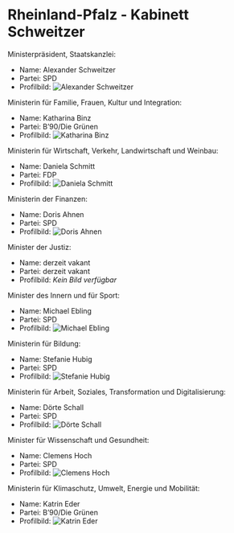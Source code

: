 # Rheinland-Pfalz - Kabinett Schweitzer

Ministerpräsident, Staatskanzlei:
* Name: Alexander Schweitzer
* Partei: SPD
* Profilbild: ![Alexander Schweitzer](https://upload.wikimedia.org/wikipedia/commons/thumb/e/e8/2014-02-20_-_Alexander_Schweitzer_-_Landesregierung_Rheinland-Pfalz_-_2676.jpg/400px-2014-02-20_-_Alexander_Schweitzer_-_Landesregierung_Rheinland-Pfalz_-_2676.jpg)

Ministerin für Familie, Frauen, Kultur und Integration:
* Name: Katharina Binz
* Partei: B’90/Die Grünen
* Profilbild: ![Katharina Binz](https://upload.wikimedia.org/wikipedia/commons/9/9f/400px-9f)

Ministerin für Wirtschaft, Verkehr, Landwirtschaft und Weinbau:
* Name: Daniela Schmitt
* Partei: FDP
* Profilbild: ![Daniela Schmitt](https://upload.wikimedia.org/wikipedia/commons/thumb/7/72/2016-11-17_-_Daniela_Schmitt_-_0341.jpg/400px-2016-11-17_-_Daniela_Schmitt_-_0341.jpg)

Ministerin der Finanzen:
* Name: Doris Ahnen
* Partei: SPD
* Profilbild: ![Doris Ahnen](https://upload.wikimedia.org/wikipedia/commons/thumb/2/28/Doris_Ahnen-7462.jpg/400px-Doris_Ahnen-7462.jpg)

Minister der Justiz:
* Name: derzeit vakant
* Partei: derzeit vakant
* Profilbild: *Kein Bild verfügbar*

Minister des Innern und für Sport:
* Name: Michael Ebling
* Partei: SPD
* Profilbild: ![Michael Ebling](https://upload.wikimedia.org/wikipedia/commons/thumb/9/9b/2015-12_Michael_Ebling_SPD_Bundesparteitag_by_Olaf_Kosinsky-6.jpg/400px-2015-12_Michael_Ebling_SPD_Bundesparteitag_by_Olaf_Kosinsky-6.jpg)

Ministerin für Bildung:
* Name: Stefanie Hubig
* Partei: SPD
* Profilbild: ![Stefanie Hubig](https://upload.wikimedia.org/wikipedia/commons/thumb/7/79/2016-11-17_-_Stefanie_Hubig_-_0363.jpg/400px-2016-11-17_-_Stefanie_Hubig_-_0363.jpg)

Ministerin für Arbeit, Soziales, Transformation und Digitalisierung:
* Name: Dörte Schall
* Partei: SPD
* Profilbild: ![Dörte Schall](https://upload.wikimedia.org/wikipedia/commons/9/9f/400px-9f)

Minister für Wissenschaft und Gesundheit:
* Name: Clemens Hoch
* Partei: SPD
* Profilbild: ![Clemens Hoch](https://upload.wikimedia.org/wikipedia/commons/thumb/f/ff/2018-08-14_IHK-1452_%28cropped%29_-_Clemens_Hoch.jpg/400px-2018-08-14_IHK-1452_%28cropped%29_-_Clemens_Hoch.jpg)

Ministerin für Klimaschutz, Umwelt, Energie und Mobilität:
* Name: Katrin Eder
* Partei: B’90/Die Grünen
* Profilbild: ![Katrin Eder](https://upload.wikimedia.org/wikipedia/commons/thumb/5/5b/Katrin_Eder_Ministerin_f%C3%BCr_Klimaschutz_Umwelt_Energie_und_Mobilit%C3%A4t.jpg/400px-Katrin_Eder_Ministerin_f%C3%BCr_Klimaschutz_Umwelt_Energie_und_Mobilit%C3%A4t.jpg)
